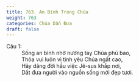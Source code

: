 ```yaml
---
title: 763. An Bình Trong Chúa
weight: 763
categories: Chúa Dẫn Đưa
draft: false
---
```

<dl><dt>Câu 1:</dt><dd data-verse="1">Sống an bình nhờ nương tay Chúa phủ bao, <br/>Thỏa vui luôn vì tình yêu Chúa ngất cao, <br/>Hãy dâng đời hầu việc Jê-sus khắp nơi, <br/>Dắt đưa người vào nguồn sống mới đẹp tươi. </dd></dl>